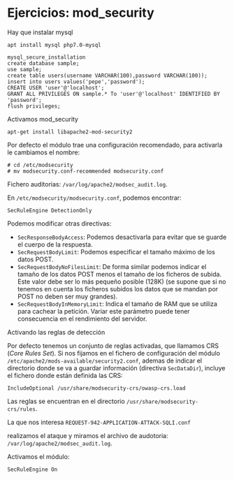 # Ejercicios: mod_security

Hay que instalar mysql

	apt install mysql php7.0-mysql

	mysql_secure_installation
	create database sample;
	use sample;
	create table users(username VARCHAR(100),password VARCHAR(100));
	insert into users values('pepe','password');
	CREATE USER 'user'@'localhost';
	GRANT ALL PRIVILEGES ON sample.* To 'user'@'localhost' IDENTIFIED BY 'password';
	flush privileges;

Activamos mod_security

	apt-get install libapache2-mod-security2

Por defecto el módulo trae una configuración recomendado, para activarla le cambiamos el nombre:

	# cd /etc/modsecurity
	# mv modsecurity.conf-recommended modsecurity.conf

Fichero auditorias: `/var/log/apache2/modsec_audit.log`.

En `/etc/modsecurity/modsecurity.conf`, podemos encontrar:
	
	SecRuleEngine DetectionOnly

Podemos modificar otras directivas:

* `SecResponseBodyAccess`: Podemos desactivarla para evitar que se guarde el cuerpo de la respuesta.
* `SecRequestBodyLimit`: Podemos especificar el tamaño máximo de los datos POST.
* `SecRequestBodyNoFilesLimit`: De forma similar podemos indicar el tamaño de los datos POST menos el tamaño de los ficheros de subida. Este valor debe ser lo más pequeño posible (128K) (se supone que si no tenemos en cuenta los ficheros subidos los datos que se mandan por POST no deben ser muy grandes).
* `SecRequestBodyInMemoryLimit`: Indica el tamaño de RAM que se utiliza para cachear la petición. Variar este parámetro puede tener consecuencia en el rendimiento del servidor.



Activando las reglas de detección

Por defecto tenemos un conjunto de reglas activadas, que llamamos CRS (*Core Rules Set*). Si nos fijamos en el fichero de configuración del módulo `/etc/apache2/mods-available/security2.conf`, ademas de indicar el directorio donde se va a guardar información (directiva `SecDataDir`), incluye el fichero donde están definida las CRS:

	IncludeOptional /usr/share/modsecurity-crs/owasp-crs.load

Las reglas se encuentran en el directorio `/usr/share/modsecurity-crs/rules`.

La que nos interesa `REQUEST-942-APPLICATION-ATTACK-SQLI.conf`

realizamos el ataque y miramos el archivo de audotoria: `/var/log/apache2/modsec_audit.log`.

Activamos el módulo:
	
	SecRuleEngine On


